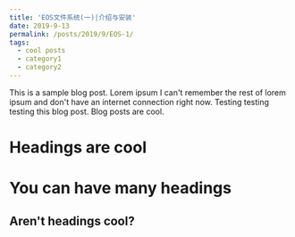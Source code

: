 ```yaml
---
title: 'EOS文件系统(一)|介绍与安装'
date: 2019-9-13
permalink: /posts/2019/9/EOS-1/
tags:
  - cool posts
  - category1
  - category2
---
```


This is a sample blog post. Lorem ipsum I can't remember the rest of lorem ipsum and don't have an internet connection right now. Testing testing testing this blog post. Blog posts are cool.

Headings are cool
======

You can have many headings
======

Aren't headings cool?
------

